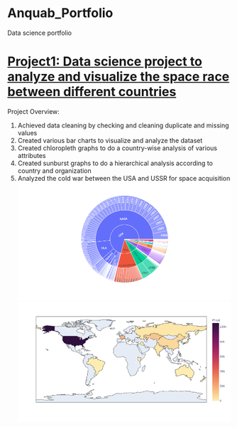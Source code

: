 # Anquab_Portfolio
Data science portfolio


# [Project1: Data science project to analyze and visualize the space race between different countries](https://github.com/anquabkhan/google-collab)
Project Overview:

  1) Achieved data cleaning by checking and cleaning duplicate and missing values
  2) Created various bar charts to visualize and analyze the dataset
  3) Created chloropleth graphs to do a country-wise analysis of various attributes
  4) Created sunburst graphs to do a hierarchical analysis according to country and organization
  5) Analyzed the cold war between the USA and USSR for space acquisition
![](https://github.com/anquabkhan/Anquab_Portfolio/blob/main/newplot%20(1).png) 
![](https://github.com/anquabkhan/Anquab_Portfolio/blob/main/newplot.png)
